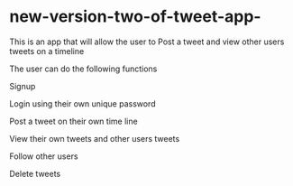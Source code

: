 # new-version-two-of-tweet-app-

This is an app that will allow the user to Post a tweet  and view other users tweets on a timeline

The user  can do the following functions

Signup

Login using their own unique password

Post a tweet on their own time line

View their own tweets and other users tweets

Follow other users

Delete tweets
